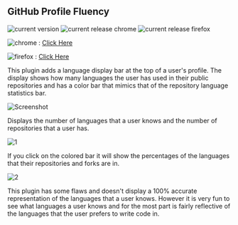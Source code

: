 ## GitHub Profile Fluency


![current version](https://img.shields.io/badge/build-1.6.1-green.svg)
![current release chrome](https://img.shields.io/badge/chrome-1.6.0-green.svg)
![current release firefox](https://img.shields.io/badge/firefox-n/a-red.svg)

![chrome](https://img.shields.io/badge/-Chrome-blue.svg) : [Click Here](https://chrome.google.com/webstore/detail/github-profile-fluency/ebehmeojfclfifngmnfedkbakddbecja)

![firefox](https://img.shields.io/badge/-FireFox-orange.svg) : [Click Here]()

This plugin adds a language display bar at the top of a user's profile. The display shows how many languages the user 
has used in their public repositories and has a color bar that mimics that of the repository language statistics bar.

![Screenshot](http://i.imgur.com/YeRw83M.png)

Displays the number of languages that a user knows and the number of repositories that a user has.

![1](http://i.imgur.com/Lmf0Fzx.png)

If you click on the colored bar it will show the percentages of the languages that their repositories and forks are in.

![2](http://i.imgur.com/jKJdVjK.png)

This plugin has some flaws and doesn't display a 100% accurate representation of the languages that a user knows. However it is very fun to see what languages a user knows and for the most part is fairly reflective of the languages that the user prefers to write code in.